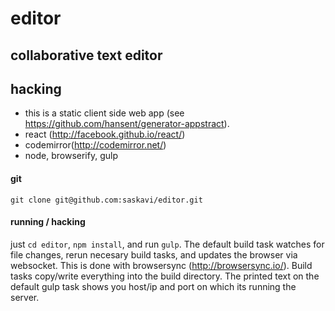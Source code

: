editor
==============

## collaborative text editor




## hacking
- this is a static client side web app (see https://github.com/hansent/generator-appstract).
- react (http://facebook.github.io/react/)
- codemirror(http://codemirror.net/)
- node, browserify, gulp

#### git

```
git clone git@github.com:saskavi/editor.git
```

#### running / hacking
just `cd editor`, `npm install`, and run `gulp`.  The default build task watches for file changes, rerun necesary build tasks, and updates the browser via websocket.  This is done with browsersync (http://browsersync.io/).  Build tasks copy/write everything into the build directory. The printed text on the default gulp task shows you host/ip and port on which its running the server. 










